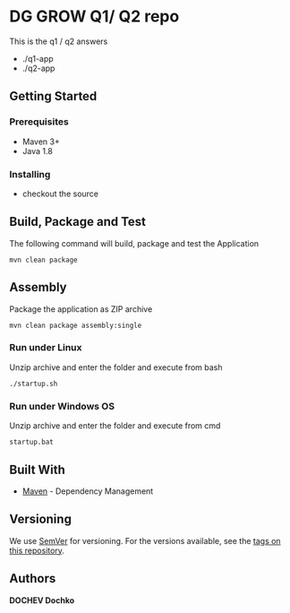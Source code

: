 # DG GROW  Q1/ Q2 repo

This is the q1 / q2 answers

* ./q1-app
* ./q2-app

## Getting Started
 

### Prerequisites

* Maven 3+
* Java 1.8

### Installing

* checkout the source


## Build, Package and Test

The following command will build, package and test the Application

```
mvn clean package 
```


## Assembly

Package the application as ZIP archive

```
mvn clean package assembly:single 
```

### Run under Linux

Unzip archive and enter the folder and execute from bash

```
./startup.sh
```


### Run under Windows OS

Unzip archive and enter the folder and execute from cmd 

```
startup.bat
```


## Built With

* [Maven](https://maven.apache.org/) - Dependency Management

## Versioning

We use [SemVer](http://semver.org/) for versioning. For the versions available, see the [tags on this repository](https://github.com/your/project/tags). 

## Authors

**DOCHEV Dochko**
